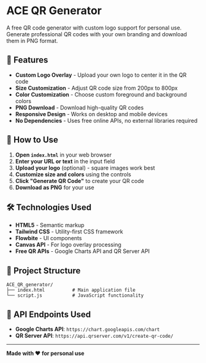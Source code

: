 # ACE QR Generator

A free QR code generator with custom logo support for personal use. Generate professional QR codes with your own branding and download them in PNG format.

## 🚀 Features

- **Custom Logo Overlay** - Upload your own logo to center it in the QR code
- **Size Customization** - Adjust QR code size from 200px to 800px
- **Color Customization** - Choose custom foreground and background colors
- **PNG Download** - Download high-quality QR codes
- **Responsive Design** - Works on desktop and mobile devices
- **No Dependencies** - Uses free online APIs, no external libraries required

## 📱 How to Use

1. **Open `index.html`** in your web browser
2. **Enter your URL or text** in the input field
3. **Upload your logo** (optional) - square images work best
4. **Customize size and colors** using the controls
5. **Click "Generate QR Code"** to create your QR code
6. **Download as PNG** for your use

## 🛠️ Technologies Used

- **HTML5** - Semantic markup
- **Tailwind CSS** - Utility-first CSS framework
- **Flowbite** - UI components
- **Canvas API** - For logo overlay processing
- **Free QR APIs** - Google Charts API and QR Server API

## 📁 Project Structure

```
ACE_QR_generator/
├── index.html          # Main application file
└── script.js           # JavaScript functionality
```

## 🔧 API Endpoints Used

- **Google Charts API**: `https://chart.googleapis.com/chart`
- **QR Server API**: `https://api.qrserver.com/v1/create-qr-code/`

---

**Made with ❤️ for personal use**
